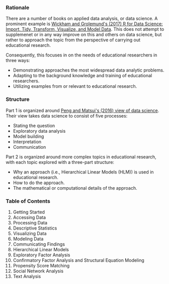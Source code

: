 ### Rationale

There are a number of books on applied data analysis, or data science. A prominent example is [Wickham and Grolemund's (2017) R for Data Science: Import, Tidy, Transform, Visualize, and Model Data](https://www.amazon.com/Data-Science-Transform-Visualize-Model/dp/1491910399/ref=sr_1_1?ie=UTF8&qid=1484001738&sr=8-1&keywords=r+for+data+science). This does not attempt to supplemenet or in any way improve on this and others on data science, but rather to approach the topic from the perspective of carrying out educational research. 

Consequently, this focuses in on the needs of educational researchers in three ways:

* Demonstrating approaches the most widespread data analytic problems.
* Adapting to the background knowledge and training of educational researchers.
* Utilizing examples from or relevant to educational research. 

### Structure

Part 1 is organized around [Peng and Matsui's (2016) view of data science](https://www.google.com/search?q=peng+matsui+art+of+data+science&oq=peng+matsui+art+of+data+science&aqs=chrome..69i57.3974j0j7&sourceid=chrome&ie=UTF-8). Their view takes data science to consist of five processes:

* Stating the question
* Exploratory data analysis
* Model building 
* Interpretation
* Communication

Part 2 is organized around more complex topics in educational research, with each topic explored with a three-part structure:

* Why an approach (i.e., Hierarchical Linear Models (HLM)) is used in educational research.
* How to do the approach.
* The mathematical or computational details of the approach.

### Table of Contents

1. Getting Started
2. Accessing Data
3. Processing Data
4. Descriptive Statistics
5. Visualizing Data
6. Modeling Data
7. Communicating Findings
8. Hierarchical Linear Models
9. Exploratory Factor Analysis
10. Confirmatory Factor Analysis and Structural Equation Modeling
11. Propensity Score Matching
12. Social Network Analysis
13. Text Analysis

